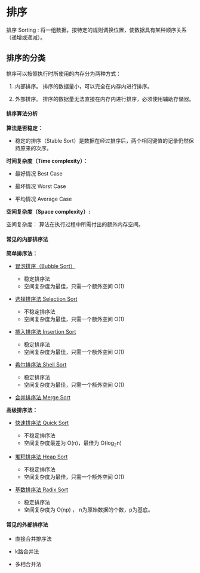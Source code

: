 # 排序

排序 Sorting : 将一组数据，按特定的规则调换位置，使数据具有某种顺序关系（递增或递减）。

## 排序的分类

排序可以按照执行时所使用的内存分为两种方式：

1. 内部排序。 排序的数据量小，可以完全在内存内进行排序。

2. 外部排序。 排序的数据量无法直接在内存内进行排序，必须使用辅助存储器。

#### 排序算法分析

**算法是否稳定：**

- 稳定的排序（Stable Sort）是数据在经过排序后，两个相同键值的记录仍然保持原来的次序。

**时间复杂度（Time complexity）：**

- 最好情况 Best Case

- 最坏情况 Worst Case

- 平均情况 Average Case

**空间复杂度（Space complexity）:**

空间复杂度： 算法在执行过程中所需付出的额外内存空间。

#### 常见的内部排序法

**简单排序法：** 

- [冒泡排序（Bubble Sort）](Bubble-Sort.md) 

    - 稳定排序法
    - 空间复杂度为最佳，只需一个额外空间 O(1) 

- [选择排序法 Selection Sort](Selection-Sort.md) 

    - 不稳定排序法
    - 空间复杂度为最佳，只需一个额外空间 O(1) 
    
- [插入排序法 Insertion Sort](Insertion-Sort.md)

    - 稳定排序法
    - 空间复杂度为最佳，只需一个额外空间 O(1) 

- [希尔排序法 Shell Sort](Shell-Sort.md) 

    - 稳定排序法
    - 空间复杂度为最佳，只需一个额外空间 O(1) 

- [合并排序法 Merge Sort](Merge-Sort.md)

**高级排序法：**

- [快速排序法 Quick Sort](Quick-Sort.md)

    - 不稳定排序法
    - 空间复杂度最差为 O(n)，最佳为 O(log<sub>2</sub>n)

- [堆积排序法 Heap Sort](Heap-Sort.md) 

    - 不稳定排序法
    - 空间复杂度为最佳，只需一个额外空间 O(1) 

- [基数排序法 Radix Sort](Radix-Sort.md) 

    - 稳定排序法
    - 空间复杂度为 O(np) ， n为原始数据的个数，p为基底。

#### 常见的外部排序法

- 直接合并排序法

- k路合并法

- 多相合并法